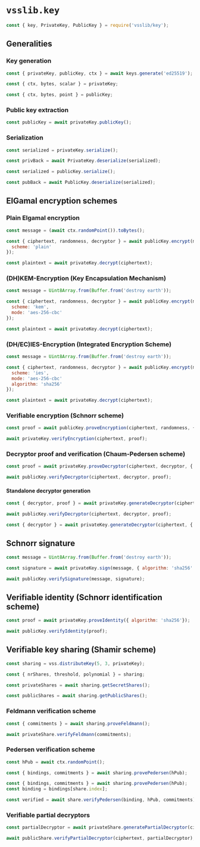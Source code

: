 # `vsslib.key`

```js
const { key, PrivateKey, PublicKey } = require('vsslib/key');
```

## Generalities

### Key generation

```js
const { privateKey, publicKey, ctx } = await keys.generate('ed25519');
```

```js
const { ctx, bytes, scalar } = privateKey;
```

```js
const { ctx, bytes, point } = publicKey;
```


### Public key extraction

```js
const publicKey = await privateKey.publicKey();
```

### Serialization

```js
const serialized = privateKey.serialize();

const privBack = await PrivateKey.deserialize(serialized);
```

```js
const serialized = publicKey.serialize();

const pubBack = await PublicKey.deserialize(serialized);
```

## ElGamal encryption schemes

### Plain Elgamal encryption

```js
const message = (await ctx.randomPoint()).toBytes();

const { ciphertext, randomness, decryptor } = await publicKey.encrypt(message, {
  scheme: 'plain'
});
```

```js
const plaintext = await privateKey.decrypt(ciphertext);
```

### (DH)KEM-Encryption (Key Encapsulation Mechanism)

```js
const message = Uint8Array.from(Buffer.from('destroy earth'));

const { ciphertext, randomness, decryptor } = await publicKey.encrypt(message, {
  scheme: 'kem',
  mode: 'aes-256-cbc'
});
```

```js
const plaintext = await privateKey.decrypt(ciphertext);
```

### (DH/EC)IES-Encryption (Integrated Encryption Scheme)

```js
const message = Uint8Array.from(Buffer.from('destroy earth'));

const { ciphertext, randomness, decryptor } = await publicKey.encrypt(message, {
  scheme: 'ies',
  mode: 'aes-256-cbc'
  algorithm: 'sha256'
});
```

```js
const plaintext = await privateKey.decrypt(ciphertext);
```

### Verifiable encryption (Schnorr scheme)

```js
const proof = await publicKey.proveEncryption(ciphertext, randomness, { algorithm: 'sh256' });
```

```js
await privateKey.verifyEncryption(ciphertext, proof);
```

### Decryptor proof and verification (Chaum-Pedersen scheme)

```js
const proof = await privateKey.proveDecryptor(ciphertext, decryptor, { algorithm: 'sha256' });
```

```js
await publicKey.verifyDecryptor(ciphertext, decryptor, proof);
```

#### Standalone decryptor generation

```js
const { decryptor, proof } = await privateKey.generateDecryptor(ciphertext, { algorithm: 'sha256' });
```

```js
await publicKey.verifyDecryptor(ciphertext, decryptor, proof);
```

```js
const { decryptor } = await privateKey.generateDecryptor(ciphertext, { noProof: true });
```

## Schnorr signature

```js
const message = Uint8Array.from(Buffer.from('destroy earth'));

const signature = await privateKey.sign(message, { algorithm: 'sha256' });
```

```js
await publicKey.verifySignature(message, signature);
```

## Verifiable identity (Schnorr identification scheme)

```js
const proof = await privateKey.proveIdentity({ algorithm: 'sha256'});
```

```js
await publicKey.verifyIdentity(proof);
```

## Verifiable key sharing (Shamir scheme)

```js
const sharing = vss.distributeKey(5, 3, privateKey);

const { nrShares, threshold, polynomial } = sharing;
```

```js
const privateShares = await sharing.getSecretShares();
```

```js
const publicShares = await sharing.getPublicShares();
```

### Feldmann verification scheme

```js
const { commitments } = await sharing.proveFeldmann();
```

```js
await privateShare.verifyFeldmann(commitments);
```

### Pedersen verification scheme

```js
const hPub = await ctx.randomPoint();
```

```js
const { bindings, commitments } = await sharing.provePedersen(hPub);
```

```js
const { bindings, commitments } = await sharing.provePedersen(hPub);
const binding = bindings[share.index];
```

```js
const verified = await share.verifyPedersen(binding, hPub, commitments);
```

### Verifiable partial decryptors

```js
const partialDecryptor = await privateShare.generatePartialDecryptor(ciphertext);
```

```js
await publicShare.verifyPartialDecryptor(ciphertext, partialDecryptor);

